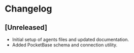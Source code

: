 # Changelog

## [Unreleased]
- Initial setup of agents files and updated documentation.
- Added PocketBase schema and connection utility.
